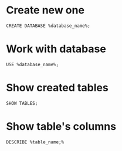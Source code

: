 # Create new one

`CREATE DATABASE %database_name%;`

# Work with database

`USE %database_name%;`

# Show created tables

`SHOW TABLES;`

# Show table's columns

`DESCRIBE %table_name;%`
